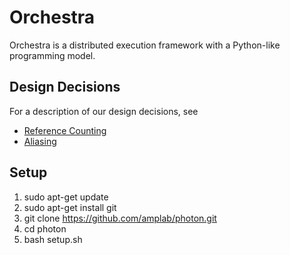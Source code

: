 # Orchestra

Orchestra is a distributed execution framework with a Python-like programming model.

## Design Decisions

For a description of our design decisions, see

- [Reference Counting](doc/reference-counting.md)
- [Aliasing](doc/aliasing.md)

## Setup

1. sudo apt-get update
2. sudo apt-get install git
3. git clone https://github.com/amplab/photon.git
4. cd photon
5. bash setup.sh
